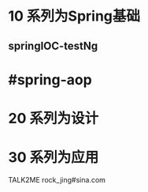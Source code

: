 # 10 系列为Spring基础 
## springIOC-testNg
# #spring-aop

# 20  系列为设计


# 30 系列为应用



TALK2ME rock_jing#sina.com


